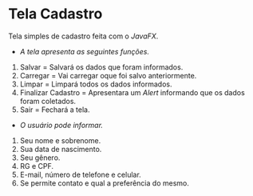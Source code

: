 # Tela Cadastro

Tela simples de cadastro feita com o *JavaFX*.

- *A tela apresenta as seguintes funções.*

1. Salvar = Salvará os dados que foram informados.
2. Carregar = Vai carregar oque foi salvo anteriormente.
3. Limpar = Limpará todos os dados informados.
4. Finalizar Cadastro = Apresentara um *Alert* informando que os dados foram coletados.
5. Sair = Fechará a tela.

- *O usuário pode informar.*

1. Seu nome e sobrenome.
2. Sua data de nascimento.
3. Seu gênero.
4. RG e CPF.
5. E-mail, número de telefone e celular.
6. Se permite contato e qual a preferência do mesmo.
